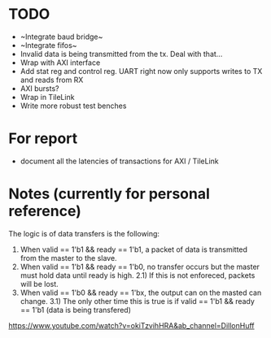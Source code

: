
# TODO
* ~Integrate baud bridge~
* ~Integrate fifos~
* Invalid data is being transmitted from the tx. Deal with that...
* Wrap with AXI interface
* Add stat reg and control reg. UART right now only supports writes to TX and reads from RX 
* AXI bursts?
* Wrap in TileLink
* Write more robust test benches




# For report

* document all the latencies of transactions for AXI / TileLink





# Notes (currently for personal reference)

The logic is of data transfers is the following:

1) When valid == 1'b1 && ready == 1'b1, a packet of data is transmitted from the master to the slave. 
2) When valid == 1'b1 && ready == 1'b0, no transfer occurs but the master must hold data until ready is high. 
	2.1) If this is not enforeced, packets will be lost.
3) When valid == 1'b0 && ready == 1'bx, the output can on the masted can change.
	3.1) The only other time this is true is if valid == 1'b1 && ready == 1'b1 (data is being transfered)



https://www.youtube.com/watch?v=okiTzvihHRA&ab_channel=DillonHuff
